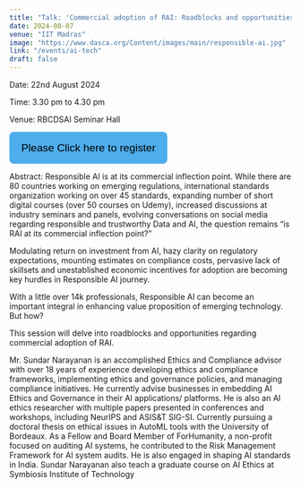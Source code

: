 ```yaml
---
title: "Talk: 'Commercial adoption of RAI: Roadblocks and opportunities' by  Mr. Sundar Narayanan, Ethics and Compliance Advisor at SIT"
date: 2024-08-07
venue: "IIT Madras"
image: "https://www.dasca.org/Content/images/main/responsible-ai.jpg"
link: "/events/ai-tech"
draft: false
---
```


<style>

    .link-button
{
  padding: .6rem 1.2rem;
  line-height: 2.1rem;
  font-size: 1.2rem;
  color: #000;
  border: 2px solid transparent;
  border-radius: .5rem;
  text-decoration: none;
  transition: all .3s ease-in;
  background-color: #4eadec !important;
}
    .link-button .button_text {
        text-decoration: none; 
        color: black; 
    }
</style>

Date: 22nd August 2024

Time: 3.30 pm to 4.30 pm

Venue: RBCDSAI Seminar Hall

<button class="link-button">
            <a class="button_text" href="https://docs.google.com/forms/d/e/1FAIpQLSc_YaunrMjjkrgjJfr2upesgau8e7iv5GYM-A81V97nTpDBDQ/viewform" target="_blank">Please Click here to register</a>
        </button>

Abstract: Responsible AI is at its commercial inflection point. While there are 80 countries working on emerging regulations, international standards organization working on over 45 standards, expanding number of short digital courses (over 50 courses on Udemy), increased discussions at industry seminars and panels, evolving conversations on social media regarding responsible and trustworthy Data and AI, the question remains “is RAI at its commercial inflection point?”

Modulating return on investment from AI, hazy clarity on regulatory expectations, mounting estimates on compliance costs, pervasive lack of skillsets and unestablished economic incentives for adoption are becoming key hurdles in Responsible AI journey.

With a little over 14k professionals, Responsible AI can become an important integral in enhancing value proposition of emerging technology. But how?

This session will delve into roadblocks and opportunities regarding commercial adoption of RAI.

Mr. Sundar Narayanan is an accomplished Ethics and Compliance advisor with over 18 years of experience developing ethics and compliance frameworks, implementing ethics and governance policies, and managing compliance initiatives. He currently advise businesses in embedding AI Ethics and Governance in their AI applications/ platforms. He is also an AI ethics researcher with multiple papers presented in conferences and workshops, including NeurIPS and ASIS&T SIG-SI. Currently pursuing a doctoral thesis on ethical issues in AutoML tools with the University of Bordeaux. As a Fellow and Board Member of ForHumanity, a non-profit focused on auditing AI systems, he contributed to the Risk Management Framework for AI system audits. He is also engaged in shaping AI standards in India. Sundar Narayanan also teach a graduate course on AI Ethics at Symbiosis Institute of Technology